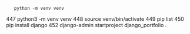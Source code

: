        python -m venv venv
  447  python3 -m venv venv
  448  source venv/bin/activate
  449  pip list
  450  pip install django
  452  django-admin startproject django_portfolio .